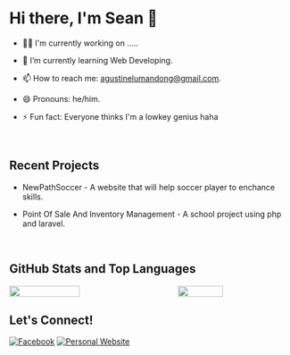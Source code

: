 # Hi there, I'm Sean 👋

- 👨‍💻 I'm currently working on .....
- 🌱 I’m currently learning Web Developing.
- 📫 How to reach me: agustinelumandong@gmail.com.
- 😄 Pronouns: he/him.
- ⚡ Fun fact: Everyone thinks I'm a lowkey genius haha

  <br>

## Recent Projects
- NewPathSoccer - A website that will help soccer player to enchance skills.
- Point Of Sale And Inventory Management - A school project using php and laravel.

  <br>

## GitHub Stats and Top Languages

<div style="display: flex; justify-content: space-between;">
  <img src="https://github-readme-stats.vercel.app/api?username=Agustinelumandong&show_icons=true&theme=radical&hide_border=true&bg_color=0D1117" style="width: 50%;"/>
  <img src="https://github-readme-stats.vercel.app/api/top-langs/?username=Agustinelumandong&layout=compact&theme=radical&hide_border=true&bg_color=0D1117" style="width: 40%;"/>
</div>

## Let's Connect!
 
[![Facebook](https://img.shields.io/badge/Facebook-1877F2?style=for-the-badge&logo=facebook&logoColor=white)](https://www.facebook.com/agustinelumandong)
[![Personal Website](https://img.shields.io/badge/Website-Upcoming-blue?style=for-the-badge)](#)
